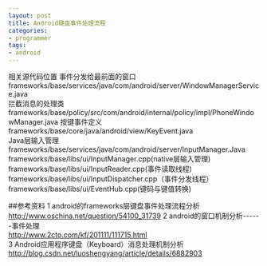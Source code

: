 ```yaml
---
layout: post
title: Android键盘事件处理流程
categories:
- programmer
tags:
- android
---
```






相关源代码位置	
事件分发给最前面的窗口	
frameworks/base/services/java/com/android/server/WindowManagerService.java	
拦截消息的处理类	
frameworks/base/policy/src/com/android/internal/policy/impl/PhoneWindowManager.java	
按键事件定义	
frameworks/base/core/java/android/view/KeyEvent.java	
Java层输入管理	
frameworks/base/services/java/com/android/server/InputManager.Java	
frameworks/base/libs/ui/InputManager.cpp(native层输入管理)	
frameworks/base/libs/ui/InputReader.cpp(事件读取线程)	
frameworks/base/libs/ui/InputDispatcher.cpp（事件分发线程）	
frameworks/base/libs/ui/EventHub.cpp(键码与键值转换)	


##参考资料
1	android的frameworks层键盘事件处理流程分析	
	http://www.oschina.net/question/54100_31739	
2	android的窗口机制分析------事件处理	
	http://www.2cto.com/kf/201111/111715.html	
3	Android应用程序键盘（Keyboard）消息处理机制分析	
	http://blog.csdn.net/luoshengyang/article/details/6882903	










